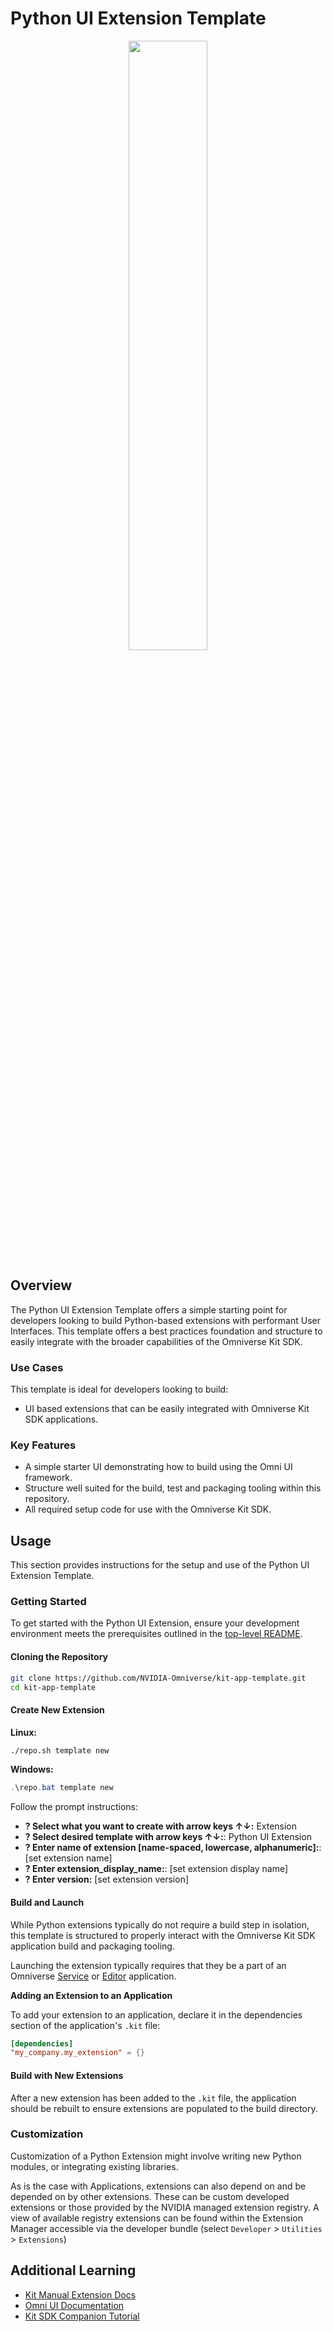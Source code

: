 # Python UI Extension Template

<p align="center">
  <img src="../../../readme-assets/python_ui_extension_template.jpg" width="50%" />
</p>

## Overview

The Python UI Extension Template offers a simple starting point for developers looking to build Python-based extensions with performant User Interfaces. This template offers a best practices foundation and structure to easily integrate with the broader capabilities of the Omniverse Kit SDK.

### Use Cases

This template is ideal for developers looking to build:

- UI based extensions that can be easily integrated with Omniverse Kit SDK applications.


### Key Features

- A simple starter UI demonstrating how to build using the Omni UI framework.
- Structure well suited for the build, test and packaging tooling within this repository.
- All required setup code for use with the Omniverse Kit SDK.


## Usage

This section provides instructions for the setup and use of the Python UI Extension Template.

### Getting Started

To get started with the Python UI Extension, ensure your development environment meets the prerequisites outlined in the [top-level README](../../../README.md#prerequisites-and-environment-setup).

#### Cloning the Repository

```bash
git clone https://github.com/NVIDIA-Omniverse/kit-app-template.git
cd kit-app-template
```

#### Create New Extension
**Linux:**
```bash
./repo.sh template new
```

**Windows:**
```powershell
.\repo.bat template new
```

Follow the prompt instructions:
- **? Select what you want to create with arrow keys ↑↓:** Extension
- **? Select desired template with arrow keys ↑↓:**: Python UI Extension
- **? Enter name of extension [name-spaced, lowercase, alphanumeric]:**: [set extension name]
- **? Enter extension_display_name:**: [set extension display name]
- **? Enter version:** [set extension version]

#### Build and Launch

While Python extensions typically do not require a build step in isolation, this template is structured to properly interact with the Omniverse Kit SDK application build and packaging tooling.

Launching the extension typically requires that they be a part of an Omniverse [Service](../../apps/kit_service/README.md) or [Editor](../../apps/kit_base_editor/README.md) application.

**Adding an Extension to an Application**

To add your extension to an application, declare it in the dependencies section of the application's `.kit` file:

```toml
[dependencies]
"my_company.my_extension" = {}
```

#### Build with New Extensions
After a new extension has been added to the `.kit` file, the application should be rebuilt to ensure extensions are populated to the build directory.

### Customization

Customization of a Python Extension might involve writing new Python modules, or integrating existing libraries.

As is the case with Applications, extensions can also depend on and be depended on by other extensions. These can be custom developed extensions or those provided by the NVIDIA managed extension registry. A view of available registry extensions can be found within the Extension Manager accessible via the developer bundle (select `Developer` > `Utilities` > `Extensions`)

## Additional Learning
- [Kit Manual Extension Docs](https://docs.omniverse.nvidia.com/kit/docs/kit-manual/latest/guide/extensions_basic.html)
- [Omni UI Documentation](https://docs.omniverse.nvidia.com/kit/docs/omni.ui)
- [Kit SDK Companion Tutorial](https://docs.omniverse.nvidia.com/kit/docs/kit-app-template/latest/docs/intro.html)
